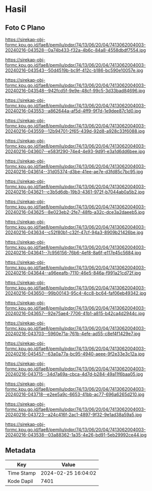 # Hasil

## Foto C Plano

https://sirekap-obj-formc.kpu.go.id/fae8/pemilu/pdpr/74/13/06/20/04/7413062004003-20240216-043528--0a74b433-f32a-4b6c-84a8-4558dbdf7554.jpg

https://sirekap-obj-formc.kpu.go.id/fae8/pemilu/pdpr/74/13/06/20/04/7413062004003-20240216-043543--50d4519b-bc9f-412c-b186-bc590e10057e.jpg

https://sirekap-obj-formc.kpu.go.id/fae8/pemilu/pdpr/74/13/06/20/04/7413062004003-20240216-043548--942fcd5f-9e9e-48cf-99c5-3d33bad84696.jpg

https://sirekap-obj-formc.kpu.go.id/fae8/pemilu/pdpr/74/13/06/20/04/7413062004003-20240216-043553--a862644a-af5d-4ff9-9f7d-1e9dee87c1d0.jpg

https://sirekap-obj-formc.kpu.go.id/fae8/pemilu/pdpr/74/13/06/20/04/7413062004003-20240216-043559--12b94701-2f65-439d-92d8-a928c33f6088.jpg

https://sirekap-obj-formc.kpu.go.id/fae8/pemilu/pdpr/74/13/06/20/04/7413062004003-20240216-043607--e583f290-74e4-4e93-9d91-e3a1d6dd6bee.jpg

https://sirekap-obj-formc.kpu.go.id/fae8/pemilu/pdpr/74/13/06/20/04/7413062004003-20240216-043614--31d05374-d3be-41ee-ae7e-d3fd85c7bc95.jpg

https://sirekap-obj-formc.kpu.go.id/fae8/pemilu/pdpr/74/13/06/20/04/7413062004003-20240216-043621--c3b5d6db-19b3-4361-972f-b7044ab0a5b2.jpg

https://sirekap-obj-formc.kpu.go.id/fae8/pemilu/pdpr/74/13/06/20/04/7413062004003-20240216-043625--8e023eb2-2fe7-48fb-a32c-dce3a2daeeb5.jpg

https://sirekap-obj-formc.kpu.go.id/fae8/pemilu/pdpr/74/13/06/20/04/7413062004003-20240216-043634--c52f80b1-c32f-47cf-94a3-8909b21426be.jpg

https://sirekap-obj-formc.kpu.go.id/fae8/pemilu/pdpr/74/13/06/20/04/7413062004003-20240216-043641--7c956156-76b6-4ef8-8a6f-e117e45c5684.jpg

https://sirekap-obj-formc.kpu.go.id/fae8/pemilu/pdpr/74/13/06/20/04/7413062004003-20240216-043644--a96eeafb-7110-46e5-846a-f991a21cd72f.jpg

https://sirekap-obj-formc.kpu.go.id/fae8/pemilu/pdpr/74/13/06/20/04/7413062004003-20240216-043650--99b00143-95c4-4cc8-bc64-faf06eb49342.jpg

https://sirekap-obj-formc.kpu.go.id/fae8/pemilu/pdpr/74/13/06/20/04/7413062004003-20240216-043657--92e75ae4-7706-41b1-a815-b42ca4d2944c.jpg

https://sirekap-obj-formc.kpu.go.id/fae8/pemilu/pdpr/74/13/06/20/04/7413062004003-20240216-043703--5960e71a-761b-4efe-ad55-c8ef4f1429e7.jpg

https://sirekap-obj-formc.kpu.go.id/fae8/pemilu/pdpr/74/13/06/20/04/7413062004003-20240216-045457--63a0a77a-bc95-4940-aeee-9f2e33e3c12a.jpg

https://sirekap-obj-formc.kpu.go.id/fae8/pemilu/pdpr/74/13/06/20/04/7413062004003-20240216-043715--34d7a69a-cbca-4d7d-b284-49a11f6baa05.jpg

https://sirekap-obj-formc.kpu.go.id/fae8/pemilu/pdpr/74/13/06/20/04/7413062004003-20240216-043718--e2ee5a9c-6653-41bb-ac77-696a6265d210.jpg

https://sirekap-obj-formc.kpu.go.id/fae8/pemilu/pdpr/74/13/06/20/04/7413062004003-20240216-043723--a24c416f-2ac1-4897-9f32-9e1ad38a59a5.jpg

https://sirekap-obj-formc.kpu.go.id/fae8/pemilu/pdpr/74/13/06/20/04/7413062004003-20240216-043538--03a88362-1a35-4e26-bd91-5eb29992ce44.jpg


## Metadata

| Key        | Value               |
| ---------- | ------------------- |
| Time Stamp | 2024-02-25 16:04:02 |
| Kode Dapil | 7401                |



